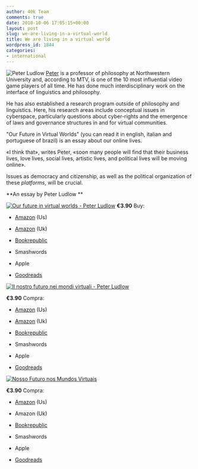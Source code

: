 ```yaml
---
author: 40k Team
comments: true
date: 2010-10-06 17:05:15+00:00
layout: post
slug: we-are-living-in-a-virtual-world
title: We are living in a virtual world
wordpress_id: 1844
categories:
- international
---
```


![Peter Ludlow](http://www.40kbooks.com/wp-content/uploads/2010/06/PeterLudlow.jpg)
[Peter](http://www.40kbooks.com/?p=96) is a professor of philosophy at Northwestern University and, according to MTV, is one of the 10 most influential video game players of all time. He has done much interdisciplinary work on the interface of linguistics and philosophy.

He has also established a research program outside of philosophy and linguistics. Here, his research areas include conceptual issues in cyberspace, particularly questions about cyber-rights and the emergence of laws and governance structures in and for virtual communities.

"Our Future in Virtual Worlds" (you can read it in english, italian and portuguese of brazil) is an essay about our online lives.

«I think that», writes Peter, «soon many people will find that their business lives, love lives, social lives, artistic lives, and political lives will be moving online».

Issues as democracy and citizenship, as well as the political organization of these _platforms_, will be crucial.








**An essay by Peter Ludlow
**






[![Our future in virtual worlds - Peter Ludlow](http://www.40kbooks.com/wp-content/uploads/ourfuture-ludlow_eng_t2.jpg)](http://www.40kbooks.com/?page_id=133&category=6&product_id=8)
**€3.90**
Buy:



	
  * [Amazon](http://www.amazon.com/dp/B0044XV80U) (Us)[ ](http://www.bookrepublic.it/book/9788865860038-tranne-la-musica/)

	
  * [Amazon](https://www.amazon.co.uk/dp/B0044XV80U) (Uk)

	
  * [Bookrepublic](http://www.bookrepublic.it/book/9788865860151-our-future-in-virtual-worlds/)

	
  * Smashwords

	
  * Apple

	
  * [Goodreads](http://www.goodreads.com/book/show/9338172-our-future-in-virtual-worlds)





[![Il nostro futuro nei mondi virtuali - Peter Ludlow](http://www.40kbooks.com/wp-content/uploads/ourfuture-ludlow-Ita_p1.jpg)](http://www.40kbooks.com/?page_id=133&category=7&product_id=28)

**€3.90**
Compra:



	
  * [Amazon](http://www.amazon.com/dp/B0045Y26RM) (Us)

	
  * [Amazon](https://www.amazon.co.uk/dp/B0045Y26RM) (Uk)

	
  * [Bookrepublic](http://www.bookrepublic.it/book/9788865860168-il-nostro-futuro-nei-mondi-virtuali/)

	
  * Smashwords

	
  * Apple

	
  * [Goodreads](http://www.goodreads.com/book/show/9461561-il-nostro-futuro-nei-mondi-virtuali)





[![Nosso Futuro nos Mundos Virtuais](http://www.40kbooks.com/wp-content/uploads/nosso_sito.jpg)](http://www.40kbooks.com/?page_id=133&category=8&product_id=25)

**€3.90**
Compra:



	
  * [Amazon](http://www.amazon.com/dp/B00466HH46) (Us)

	
  * Amazon (Uk)

	
  * [Bookrepublic](http://www.bookrepublic.it/book/9788865860175-nosso-futuro-nos-mundos-virtuais/)

	
  * Smashwords

	
  * Apple

	
  * [Goodreads](http://www.goodreads.com/book/show/9464637-nosso-futuro-nos-mundos-virtuais)








